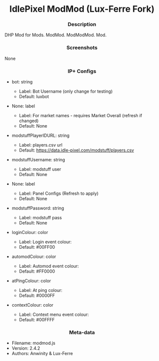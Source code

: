 <h1 align="center">IdlePixel ModMod (Lux-Ferre Fork)</h1>

<h3 align="center"> Description</h3>

DHP Mod for Mods. ModMod. ModModMod. Mod.

<h3 align="center"> Screenshots</h3>

None

<h3 align="center"> IP+ Configs</h3>

 - bot: string
   - Label: Bot Username (only change for testing)
   - Default: luxbot

 - None: label
   - Label: For market names - requires Market Overall (refresh if changed)
   - Default: None

 - modstuffPlayerIDURL: string
   - Label: players.csv url
   - Default: https://data.idle-pixel.com/modstuff/players.csv

 - modstuffUsername: string
   - Label: modstuff user
   - Default: None

 - None: label
   - Label: Panel Configs (Refresh to apply)
   - Default: None

 - modstuffPassword: string
   - Label: modstuff pass
   - Default: None

 - loginColour: color
   - Label: Login event colour:
   - Default: #00FF00

 - automodColour: color
   - Label: Automod event colour:
   - Default: #FF0000

 - atPingColour: color
   - Label: At ping colour:
   - Default: #0000FF

 - contextColour: color
   - Label: Context menu event colour:
   - Default: #00FFFF



<h3 align="center"> Meta-data</h3>

 - Filename: modmod.js
 - Version: 2.4.2
 - Authors: Anwinity & Lux-Ferre
